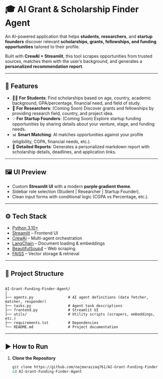 # 🎓 AI Grant & Scholarship Finder Agent

An AI-powered application that helps **students**, **researchers**, and **startup founders** discover relevant **scholarships, grants, fellowships, and funding opportunities** tailored to their profile.  

Built with **CrewAI + Streamlit**, this tool scrapes opportunities from trusted sources, matches them with the user’s background, and generates a **personalized recommendation report**.

---

## 🚀 Features

- 🧑‍🎓 **For Students**: Find scholarships based on age, country, academic background, GPA/percentage, financial need, and field of study.  
- 🔬 **For Researchers**: (Coming Soon) Discover grants and fellowships by providing research field, country, and project idea.  
- 💡 **For Startup Founders**: (Coming Soon) Explore startup funding opportunities by sharing details about your venture, stage, and funding needs.  
- 📊 **Smart Matching**: AI matches opportunities against your profile (eligibility, CGPA, financial needs, etc.).  
- 📝 **Detailed Reports**: Generates a personalized markdown report with scholarship details, deadlines, and application links.  

---

## 🖼️ UI Preview

- Custom **Streamlit UI** with a modern **purple gradient theme**.  
- Sidebar role selection (Student | Researcher | Startup Founder).  
- Clean input forms with conditional logic (CGPA vs Percentage, etc.).  

---

## ⚙️ Tech Stack

- [Python 3.10+](https://www.python.org/)  
- [Streamlit](https://streamlit.io/) – Frontend UI  
- [CrewAI](https://github.com/joaomdmoura/crewAI) – Multi-agent orchestration  
- [LangChain](https://www.langchain.com/) – Document loading & embeddings  
- [BeautifulSoup4](https://www.crummy.com/software/BeautifulSoup/) – Web scraping  
- [FAISS](https://github.com/facebookresearch/faiss) – Vector storage & retrieval  

---

## 📂 Project Structure

```

AI-Grant-Funding-Finder-Agent/
│
├── agents.py                # AI agent definitions (data fetcher, matcher, responder)
├── tasks.py                 # Agent task descriptions
├── frontend.py              # Streamlit UI
├── utils/                   # Utility scripts (scrapers, embeddings, etc.)
├── requirements.txt         # Dependencies
└── README.md                # Project documentation

````

---

## ▶️ How to Run

1. **Clone the Repository**
   ```bash
   git clone https://github.com/najmarazzaq761/AI-Grant-Funding-Finder-Agent.git
   cd AI-Grant-Funding-Finder-Agent
````



